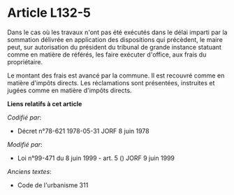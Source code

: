 # Article L132-5

Dans le cas où les travaux n'ont pas été exécutés dans le délai imparti par la sommation délivrée en application des
dispositions qui précèdent, le maire peut, sur autorisation du président du tribunal de grande instance statuant comme en
matière de référés, les faire exécuter d'office, aux frais du propriétaire.

Le montant des frais est avancé par la commune. Il est recouvré comme en matière d'impôts directs. Les réclamations sont
présentées, instruites et jugées comme en matière d'impôts directs.

**Liens relatifs à cet article**

_Codifié par_:

  - Décret n°78-621 1978-05-31 JORF 8 juin 1978

_Modifié par_:

  - Loi n°99-471 du 8 juin 1999 - art. 5 () JORF 9 juin 1999

_Anciens textes_:

  - Code de l'urbanisme 311
